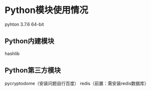 # Python模块使用情况

pyhton 3.7.6 64-bit

## Python内建模块

hashlib

## Python第三方模块

pycryptodome（安装问题自行百度）
redis（前置：需安装redis数据库）
